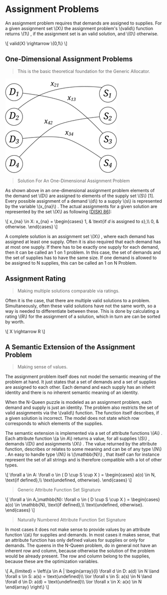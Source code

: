 # Assignment Problems
An assignment problem requires that demands are assigned to supplies.
For a given assignment set \\(X\\) the assignment problem's \\(valid\\) function
returns \\(1\\) ,
if the assignment set is an valid solution, and \\(0\\) otherwise.

\\[
valid(X) \\rightarrow \\{0,1\\}
\\]
## One-Dimensional Assignment Problems

> This is the basic theoretical foundation for the Generic Allocator.

![One-Dimensional Assignment Problems](../../../../../../../../../../src/main/svg/net/splitcells/gel/problem/theory/assignment/problem/index.illustration.svg)
> Solution For An One-Dimensional Assignment Problem

As shown above in an one-dimensional assignment problem
elements of the demand set \\(D\\) are assigned to elements of the supply set
\\(S\\) [1].
Every possible assignment of a demand \\(d\\) to a supply \\(s\\) is represented by the
variable \\(x_{na}\\) .
The actual assignments for a given solution are represented by the set \\(X\\)
as following [[DISKI 86](../../../../../../../../../../src/main/md/net/splitcells/gel/problem/theory/assignment/problem/bibliography/1995.DISKI.86.md#pages-12-to-14)]:

\\[
x_{na} \in X: x_{na} =
\\begin{cases}
    1, & \\text{if $d$ is assigned to $s$},\\\\
    0, & otherwise.
    \\end{cases}
\\]

A complete solution is an assignment set \\(X\\) ,
where each demand has assigned at least one supply.
Often it is also required that each demand has at most one supply.
If there has to be exactly one supply for each demand,
then it can be called an 1 on 1 problem.
In this case, the set of demands and the set of supplies has to have the same
size.
If one demand is allowed to be assigned to N supplies,
this can be called an 1 on N Problem.
## Assignment Rating

> Making multiple solutions comparable via ratings.

Often it is the case, that there are multiple valid solutions to a problem.
Simultaneously, often these valid solutions have not the same worth,
so a way is needed to differentiate between these.
This is done by calculating a rating \\(R\\) for the assignment of a solution,
which in turn are can be sorted by worth.

\\[
X \\rightarrow R
\\]
## A Semantic Extension of the Assignment Problem

> Making sense of values.

The assignment problem itself does not model the semantic meaning of the problem
at hand.
It just states that a set of demands and a set of supplies are assigned to each
other.
Each demand and each supply has an inherit identity and
there is no inherent semantic meaning of an identity.

When the N-Queen puzzle is modeled as an assignment problem,
each demand and supply is just an identity.
The problem also restricts the set of valid assignments via the \\(valid\\)
function.
The function itself describes, if a given solution is incorrect.
The model does not state which row corresponds to which elements of the
supplies.

The semantic extension is implemented via a set of attribute functions
\\(A\\) .
Each attribute function \\(a \\in A\\) returns a value,
for all supplies \\(S\\) ,
demands \\(D\\) and assignments \\(X\\) .
The value returned by the attribute function, describes or relates to some meaning and
can be of any type \\(N\\) .
An easy to handle type \\(N\\) is \\(\mathbb{N}\\) ,
that itself can for instance represent the set of all strings and is therefore
compatible with a lot of other types.

\\[
\\forall a \\in A: \\forall o \\in ( D \\cup S \\cup X ) =
\\begin{cases}
    a(o) \\in N, \\text{if defined},\\\\
    \\text{undefined, otherwise}.
    \\end{cases}
\\]
> Generic Attribute Function Set Signature
 
\\[
\\forall a \\in A_\mathbb{N}: \\forall o \\in ( D \\cup S \\cup X ) =
\\begin{cases}
a(o) \\in \mathbb{N}, \\text{if defined},\\\\
\\text{undefined, otherwise}.
\\end{cases}
\\]
> Naturally Numbered Attribute Function Set Signature

In most cases it does not make sense to provide values by an attribute function
\\(a\\) for supplies and demands.
In most cases it makes sense, that an attribute function
has only defined values for supplies or only for demands.
The queens in the N-Queen problem,
do in general not have an inherent row and column,
because otherwise the solution of the problem would be already present.
The row and column belong to the supplies,
because these are the optimization variables.

\\[
A_{limited} =
\\left\\{a \\in A |
\\begin{array}{l}
    \\forall d \\in D: a(d) \\in N \\land \\forall s \\in S: a(s) = \\text{undefined}\\\\
    \\lor \\forall s \\in S: a(s) \\in N \\land \\forall d \\in D: a(d) = \\text{undefined}\\\\
    \\lor \\forall x \\in X: a(x) \\in N
    \\end{array}
\\right\\}
\\]